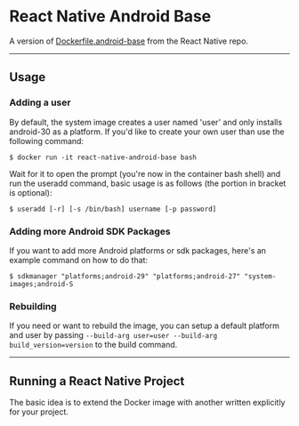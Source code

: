# React Native Android Base

A version of [Dockerfile.android-base](https://github.com/facebook/react-native/blob/988366a4179d87d667e5d9396efdfba4cbbe0b2e/ContainerShip/Dockerfile.android-base) from the React Native repo.

***

## **Usage**

### **Adding a user**

By default, the system image creates a user named 'user' and only installs android-30 as a platform. If you'd like to create your own user than use the following command:

`$ docker run -it react-native-android-base bash`

Wait for it to open the prompt (you're now in the container bash shell) and run the useradd command, basic usage is as follows (the portion in bracket is optional):

`$ useradd [-r] [-s /bin/bash] username [-p password]`

### **Adding more Android SDK Packages**

If you want to add more Android platforms or sdk packages, here's an example command on how to do that:

`$ sdkmanager "platforms;android-29" "platforms;android-27" "system-images;android-S`

### **Rebuilding**

If you need or want to rebuild the image, you can setup a default platform and user by passing `--build-arg user=user --build-arg build_version=version` to the build command.

***

## **Running a React Native Project**

The basic idea is to extend the Docker image with another written explicitly for your project.
